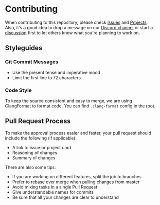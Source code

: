 # Contributing

When contributing to this repository, please check [Issues](https://github.com/storm-devs/storm-engine/issues) and
[Projects](https://github.com/storm-devs/storm-engine/projects).
Also, it's a good idea to drop a message on our [Discord channel](https://discord.gg/jmwETPGFRe)
or start a [discussion](https://github.com/storm-devs/storm-engine/discussions) first to let others know what you're
planning to work on.

## Styleguides

### Git Commit Messages

* Use the present tense and imperative mood
* Limit the first line to 72 characters

### Code Style

To keep the source consistent and easy to merge, we are using ClangFormat to format code.
You can find ``.clang-format`` config in the root.

## Pull Request Process

To make the approval process easier and faster, your pull request should include the following (if applicable):

* A link to issue or project card
* Reasoning of changes
* Summary of changes

There are also some tips:

* If you are working on different features, split the job to branches
* Prefer to rebase over merge when pulling changes from master
* Avoid mixing tasks in a single Pull Request
* Give understandable names for commits
* Be sure that all your changes are clear to understand